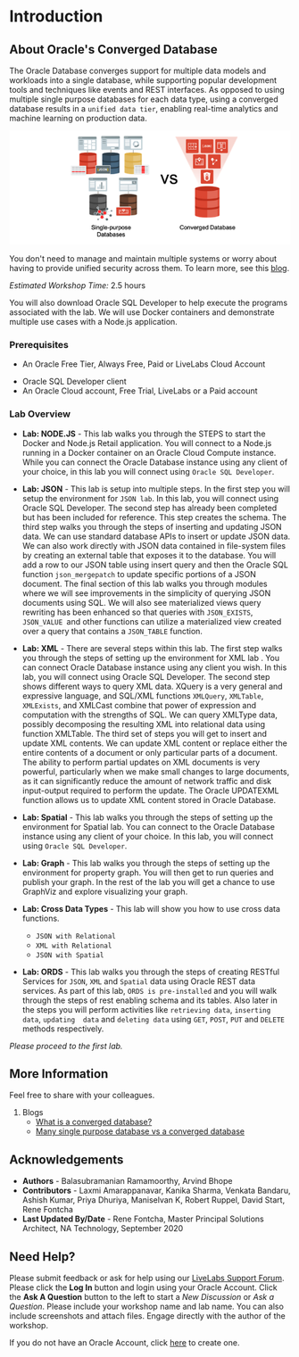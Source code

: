 # Introduction

## About Oracle's Converged Database
The Oracle Database converges support for multiple data models and workloads into a single database, while supporting popular development tools and techniques like events and REST interfaces. As opposed to using multiple single purpose databases for each data type, using a converged database results in a `unified data tier`, enabling real-time analytics and machine learning on production data.

![](images/single-vs-converged.png " ")

You don't need to manage and maintain multiple systems or worry about having to provide unified security across them. To learn more, see this [blog](https://blogs.oracle.com/database/many-single-purpose-databases-versus-a-converged-database).

*Estimated Workshop Time:*  2.5 hours

You will also download Oracle SQL Developer to help execute the programs associated with the lab. We will use Docker containers and demonstrate multiple use cases with a Node.js application.

### Prerequisites
* An Oracle Free Tier, Always Free, Paid or LiveLabs Cloud Account
- Oracle SQL Developer client
- An Oracle Cloud account, Free Trial, LiveLabs or a Paid account

### Lab Overview

- **Lab: NODE.JS** -
    This lab walks you through the STEPS to start the Docker and Node.js Retail application. You will connect to a Node.js running in a Docker container on an Oracle Cloud Compute instance. While you can connect the Oracle Database instance using any client of your choice, in this lab you will connect using `Oracle SQL Developer`.

- **Lab: JSON** -
    This lab is setup into multiple steps.
    In the first step you will setup the environment for `JSON lab`. In this lab, you will connect using Oracle SQL Developer.
    The second step has already been completed but has been included for reference. This step creates the schema.
    The third step walks you through the steps of inserting and updating JSON data. We can use standard database APIs to insert or update JSON data. We can also work directly with JSON data contained in file-system files by creating an external table that exposes it to the database. You will add a row to our JSON table using insert query and then the Oracle SQL function `json_mergepatch` to update specific portions of a JSON document.
    The final section of this lab walks you through modules where we will see improvements in the simplicity of querying JSON documents using SQL. We will also see materialized views query rewriting has been enhanced so that queries with `JSON_EXISTS`, `JSON_VALUE `and other functions can utilize a materialized view created over a query that contains a `JSON_TABLE` function.

- **Lab: XML** -
    There are several steps within this lab.
    The first step walks you through the steps of setting up the environment for XML lab . You can connect Oracle Database instance using any client you wish. In this lab, you will connect using Oracle SQL Developer.
    The second step shows different ways to query XML data. XQuery is a very general and expressive language, and SQL/XML functions `XMLQuery`, `XMLTable`, `XMLExists`, and XMLCast combine that power of expression and computation with the strengths of SQL. We can query XMLType data, possibly decomposing the resulting XML into relational data using function XMLTable.
    The third set of steps you will get to insert and update XML contents. We can update XML content or replace either the entire contents of a document or only particular parts of a document. The ability to perform partial updates on XML documents is very powerful, particularly when we make small changes to large documents, as it can significantly reduce the amount of network traffic and disk input-output required to perform the update. The Oracle UPDATEXML function allows us to update XML content stored in Oracle Database.

- **Lab: Spatial** -
    This lab walks you through the steps of setting up the environment for Spatial lab. You can connect to the Oracle Database instance using any client of your choice. In this lab, you will connect using `Oracle SQL Developer`.

- **Lab: Graph** -
    This lab walks you through the steps of setting up the environment for property graph. You will then get to run queries and publish your graph. In the rest of the lab you will get a chance to use GraphViz and explore visualizing your graph.

- **Lab: Cross Data Types** -
    This lab will show you how to use cross data functions.
    - `JSON with Relational`
    - `XML with Relational`
    - `JSON with Spatial`

- **Lab: ORDS** -
    This lab walks you through the steps of creating RESTful Services for `JSON`, `XML` and `Spatial` data using Oracle REST data services. As part of this lab, `ORDS is pre-installed` and you will walk through the steps of rest enabling schema and its tables.
    Also later in the steps you will perform activities like `retrieving data`, `inserting data`, `updating  data` and `deleting data` using `GET`, `POST`, `PUT` and `DELETE` methods respectively.

*Please proceed to the first lab.*

## More Information
Feel free to share with your colleagues.

1. Blogs
      - [What is a converged database?](https://blogs.oracle.com/database/what-is-a-converged-database)
      - [Many single purpose database vs a converged database](https://blogs.oracle.com/database/many-single-purpose-databases-versus-a-converged-database)

## Acknowledgements
* **Authors** - Balasubramanian Ramamoorthy, Arvind Bhope
* **Contributors** - Laxmi Amarappanavar, Kanika Sharma, Venkata Bandaru, Ashish Kumar, Priya Dhuriya, Maniselvan K, Robert Ruppel, David Start, Rene Fontcha
* **Last Updated By/Date** - Rene Fontcha, Master Principal Solutions Architect, NA Technology, September 2020
  
## Need Help?
Please submit feedback or ask for help using our [LiveLabs Support Forum](https://community.oracle.com/tech/developers/categories/converged-database). Please click the **Log In** button and login using your Oracle Account. Click the **Ask A Question** button to the left to start a *New Discussion* or *Ask a Question*.  Please include your workshop name and lab name.  You can also include screenshots and attach files.  Engage directly with the author of the workshop.

If you do not have an Oracle Account, click [here](https://profile.oracle.com/myprofile/account/create-account.jspx) to create one.
